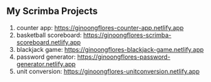 ## My Scrimba Projects

1. counter app: https://ginoongflores-counter-app.netlify.app
2. basketball scoreboard: https://ginoongflores-scrimba-scoreboard.netlify.app
3. blackjack game: https://ginoongflores-blackjack-game.netlify.app
4. password generator: https://ginoongflores-password-generator.netlify.app
5. unit conversion: https://ginoongflores-unitconversion.netlify.app

